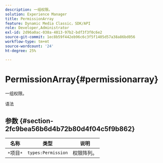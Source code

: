 ```yaml
---
description: 一组权限。
solution: Experience Manager
title: PermissionArray
feature: Dynamic Media Classic，SDK/API
role: Developer,Administrator
exl-id: 2d96a0ac-038a-4813-97b2-bdf3f3f0c6e2
source-git-commit: 1ec8b59f442eb96c6c3f5f1405d57a38a86bd056
workflow-type: tm+mt
source-wordcount: '24'
ht-degree: 25%

---
```


# PermissionArray{#permissionarray}

一组权限。

语法

## 参数 {#section-2fc9bea56b6d4b72b80d4f04c5f9b862}

| 名称 | 类型 | 说明 |
|---|---|---|
| `*`项目`*` | `types:Permission` | 权限阵列。 |
